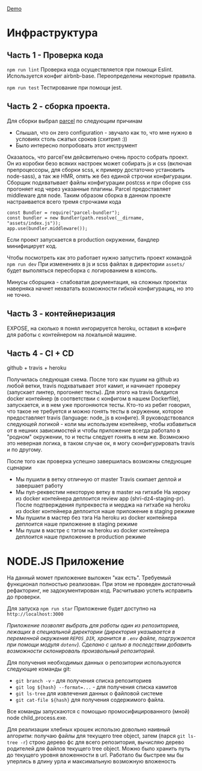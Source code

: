 [Demo](http://shri-dz4-prod.herokuapp.com/)

# Инфраструктура

## Часть 1 - Проверка кода

`npm run lint`
Проверка кода осуществляется при помощи Eslint. Используется конфиг airbnb-base.
Переопределены некоторые правила.

`npm run test`
Тестирование при помощи jest.

## Часть 2 - сборка проекта.

Для сборки выбрал [parcel](https://parceljs.org/) по следующим причинам

* Слышал, что он zero configuration - звучало как то, что мне нужно в условиях столь сжатых сроков (схитрил :))
* Было интересно попробовать этот инструмент

Оказалось, что parcel'ем дейсвительно очень просто собрать проект. Он из коробки безо всяких настроек может собирать js и css (включая препроцессоры, для сборки scss, к примеру достаточно установить node-sass), а так же HMR, опять же без единой строчки конфигурации. Сборщик подхватывает файлы конфигурации postcss и при сборке css прогоняет код через указанные плагины.
Parcel предоставляет middleware для node. Таким образом сборка в данном проекте настраивается всего тремя строчками кода

```
const Bundler = require("parcel-bundler");
const bundler = new Bundler(path.resolve(__dirname, "assets/index.js"));
app.use(bundler.middleware());
```

Если проект запускается в production окружении, бандлер минифицирует код.

Чтобы посмотреть как это работает нужно запустить проект командой `npm run dev`
При изменениях в js и scss файлах в директории `assets/` будет выполяться пересборка с логированием в консоль.

Минусы сборщика - слабоватая документация, на сложных проектах наверняка начнет нехватать возможности гибкой конфигурациц, но это не точно.

## Часть 3 - контейнеризация

EXPOSE, на сколько я понял ингорируется heroku, оставил в конфиге для работы с контейнером на локальной машине.

## Часть 4 - CI + CD

github + travis + heroku

Получилась следующая схема.
После того как пушим на github из любой ветки, travis подхватывает этот камит, и начинает проверку (запускает линтер, прогоняет тесты). Для этого на travis билдится docker контейнер (в соответствии с конфигом в нашем Dockerfile), запускается, и в нем уже прогоняются тесты. Кто-то из ребят говорил, что такое не требуется и можно гонять тесты в окружении, которое предоставляет travis (language: node_js в конфиге). Я руководствовался следующей логикой - коли мы используем контейнер, чтобы избавиться от в нешних зависимостей и чтобы приложение всегда работало в "родном" окружении, то и тесты следует гонять в нем же. Возмножно это неверная логика, в таком случае ок, я могу сконфигурировать travis и по другому.

После того как проверка успешно завершилась возможны следующие сценарии

* Мы пушили в ветку отличную от master
  Travis скипает деплой и завершает работу
* Мы пул-реквестим некоторую ветку в master на гитхабе
  На хероку из docker контейнера деплоится review app (shri-dz4-staging-pr). После подтверждения пулреквеста и мерджа на гитхабе на heroku из docker контейнера деплоится наше приложение в staging режиме
* Мы пушили в мастер без тэга
  На heroku из docker контейнера деплоится наше приложение в staging режиме
* Мы пушм в мастре с тэгом
  на heroku из docker контейнера деплоится наше приложение в production режиме

# NODE.JS Приложение

На данный момет приложение выложен "как есть". Требуемый функционал полностью реализован. При этом не проведен достаточный рефакторинг, не задокументирован код. Расчитываю успеть исправить до проверки.

Для запуска
`npm run star`
Приложение будет доступно на `http://localhost:3000`

_Приложение позволят выбрать для работы один из репозиториев, лежащих в специальной директории (директория указывается в переменной окружения `REPOS_DIR`, хранится в `.env` файле, подгружается при помощи модуля `dotenv`). Сделано с целью в последствии добавить возможности склонироваль произвольный репозиторий._

Для получения необходимых данных о репозитории используются следующие команды git:

* `git branch -v` - для получения списка репозиториев
* `git log ${hash} --format=...` - для получения списка камитов
* `git ls-tree` для извлечения данных о файловой системе
* `git cat-file ${hash}` для получения содержимого файла.

Все команды запускаются с помощью промосифицированного (мной) node child_process.exe.

Для реализации хлебных крошек использю довольно наивный алгоритм: получаю файлы для текущего tree object, затем (парся `git ls-tree -r`) строю дерево фс для всего репозитория, вычисляю дерево родителей для файлов текущего tree object. Можно было хранить путь до текущего уровня вложенности в url. Работало бы быстрее мы бы уперлись в длину урла и максимальную возможную вложеность
